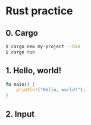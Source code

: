 # Rust practice

## 0. Cargo

```bash
$ cargo new my-project --bin
$ cargo run
```

## 1. Hello, world!

```rust
fn main() {
    println!("Hello, world!");
}
```

## 2. Input

```rust

```
